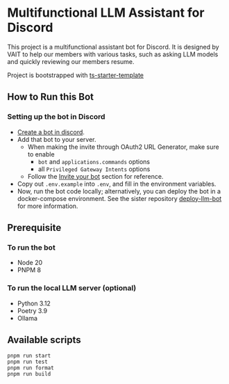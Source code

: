 # Multifunctional LLM Assistant for Discord

This project is a multifunctional assistant bot for Discord. It is designed by VAIT to help our members with various tasks, such as asking LLM models and quickly reviewing our members resume.

Project is bootstrapped with [ts-starter-template](https://github.com/samhwang/ts-starter-template)

## How to Run this Bot

### Setting up the bot in Discord

- [Create a bot in discord](https://interactions-py.github.io/interactions.py/Guides/02%20Creating%20Your%20Bot/).
- Add that bot to your server.
  - When making the invite through OAuth2 URL Generator, make sure to enable 
    - `bot` and `applications.commands` options
    - all `Privileged Gateway Intents` options
  - Follow the [Invite your bot](https://interactions-py.github.io/interactions.py/Guides/02%20Creating%20Your%20Bot/) section for reference.
- Copy out `.env.example` into `.env`, and fill in the environment variables.
- Now, run the bot code locally; alternatively, you can deploy the bot in a docker-compose environment. See the sister repository [deploy-llm-bot](https://github.com/bifrostlab/deploy-llm-bot) for more information.

## Prerequisite

### To run the bot

- Node 20
- PNPM 8

### To run the local LLM server (optional)

- Python 3.12
- Poetry 3.9
- Ollama

## Available scripts

```shell
pnpm run start
pnpm run test
pnpm run format
pnpm run build
```
